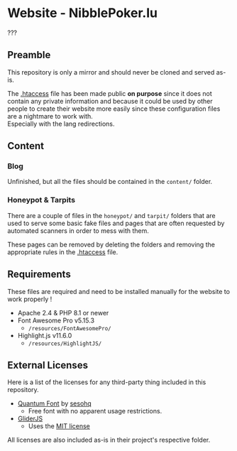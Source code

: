 # Website - NibblePoker.lu
???

## Preamble
This repository is only a mirror and should never be cloned and served as-is.

The [.htaccess](.htaccess) file has been made public **on purpose** since it does not contain any
private information and because it could be used by other people to create their website more easily
since these configuration files are a nightmare to work with.<br>
Especially with the lang redirections.

## Content
### Blog
Unfinished, but all the files should be contained in the `content/` folder.

### Honeypot & Tarpits
There are a couple of files in the `honeypot/` and `tarpit/` folders that are used
to serve some basic fake files and pages that are often requested by automated scanners in order
to mess with them.

These pages can be removed by deleting the folders and removing the appropriate rules in
the [.htaccess](.htaccess) file.

## Requirements
These files are required and need to be installed manually for the website to work properly !<br>

* Apache 2.4 & PHP 8.1 or newer
* Font Awesome Pro v5.15.3
    * `/resources/FontAwesomePro/`
* Highlight.js v11.6.0
    * `/resources/HighlightJS/`

## External Licenses
Here is a list of the licenses for any third-party thing included in this repository.

* [Quantum Font](https://sesohq.sellfy.store/p/3enu/) by [sesohq](https://www.sesohq.com/)
  * Free font with no apparent usage restrictions.
* [GliderJS](https://nickpiscitelli.github.io/Glider.js/)
  * Uses the [MIT license](https://github.com/NickPiscitelli/Glider.js/blob/master/LICENSE.txt)

All licenses are also included as-is in their project's respective folder.
